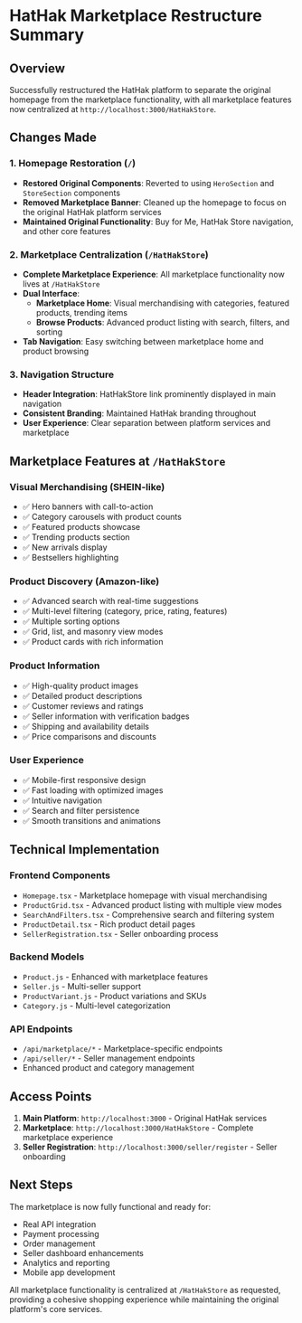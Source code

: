 # HatHak Marketplace Restructure Summary

## Overview
Successfully restructured the HatHak platform to separate the original homepage from the marketplace functionality, with all marketplace features now centralized at `http://localhost:3000/HatHakStore`.

## Changes Made

### 1. Homepage Restoration (`/`)
- **Restored Original Components**: Reverted to using `HeroSection` and `StoreSection` components
- **Removed Marketplace Banner**: Cleaned up the homepage to focus on the original HatHak platform services
- **Maintained Original Functionality**: Buy for Me, HatHak Store navigation, and other core features

### 2. Marketplace Centralization (`/HatHakStore`)
- **Complete Marketplace Experience**: All marketplace functionality now lives at `/HatHakStore`
- **Dual Interface**: 
  - **Marketplace Home**: Visual merchandising with categories, featured products, trending items
  - **Browse Products**: Advanced product listing with search, filters, and sorting
- **Tab Navigation**: Easy switching between marketplace home and product browsing

### 3. Navigation Structure
- **Header Integration**: HatHakStore link prominently displayed in main navigation
- **Consistent Branding**: Maintained HatHak branding throughout
- **User Experience**: Clear separation between platform services and marketplace

## Marketplace Features at `/HatHakStore`

### Visual Merchandising (SHEIN-like)
- ✅ Hero banners with call-to-action
- ✅ Category carousels with product counts
- ✅ Featured products showcase
- ✅ Trending products section
- ✅ New arrivals display
- ✅ Bestsellers highlighting

### Product Discovery (Amazon-like)
- ✅ Advanced search with real-time suggestions
- ✅ Multi-level filtering (category, price, rating, features)
- ✅ Multiple sorting options
- ✅ Grid, list, and masonry view modes
- ✅ Product cards with rich information

### Product Information
- ✅ High-quality product images
- ✅ Detailed product descriptions
- ✅ Customer reviews and ratings
- ✅ Seller information with verification badges
- ✅ Shipping and availability details
- ✅ Price comparisons and discounts

### User Experience
- ✅ Mobile-first responsive design
- ✅ Fast loading with optimized images
- ✅ Intuitive navigation
- ✅ Search and filter persistence
- ✅ Smooth transitions and animations

## Technical Implementation

### Frontend Components
- `Homepage.tsx` - Marketplace homepage with visual merchandising
- `ProductGrid.tsx` - Advanced product listing with multiple view modes
- `SearchAndFilters.tsx` - Comprehensive search and filtering system
- `ProductDetail.tsx` - Rich product detail pages
- `SellerRegistration.tsx` - Seller onboarding process

### Backend Models
- `Product.js` - Enhanced with marketplace features
- `Seller.js` - Multi-seller support
- `ProductVariant.js` - Product variations and SKUs
- `Category.js` - Multi-level categorization

### API Endpoints
- `/api/marketplace/*` - Marketplace-specific endpoints
- `/api/seller/*` - Seller management endpoints
- Enhanced product and category management

## Access Points

1. **Main Platform**: `http://localhost:3000` - Original HatHak services
2. **Marketplace**: `http://localhost:3000/HatHakStore` - Complete marketplace experience
3. **Seller Registration**: `http://localhost:3000/seller/register` - Seller onboarding

## Next Steps

The marketplace is now fully functional and ready for:
- Real API integration
- Payment processing
- Order management
- Seller dashboard enhancements
- Analytics and reporting
- Mobile app development

All marketplace functionality is centralized at `/HatHakStore` as requested, providing a cohesive shopping experience while maintaining the original platform's core services.
